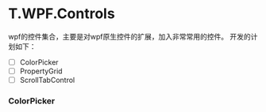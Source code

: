 # T.WPF.Controls

wpf的控件集合，主要是对wpf原生控件的扩展，加入非常常用的控件。
开发的计划如下：

* [ ] ColorPicker 
* [ ] PropertyGrid
* [ ] ScrollTabControl 
 
 ### ColorPicker
 
